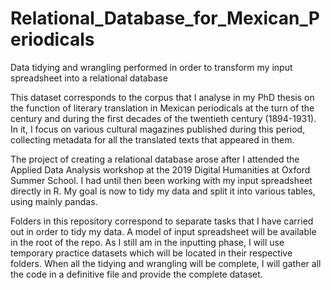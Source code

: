 # Relational_Database_for_Mexican_Periodicals
 Data tidying and wrangling performed in order to transform my input spreadsheet into a relational database

This dataset corresponds to the corpus that I analyse in my PhD thesis on the function of literary translation in Mexican periodicals at the turn of the century and during the first decades of the twentieth century (1894-1931). In it, I focus on various cultural magazines published during this period, collecting metadata for all the translated texts that appeared in them.

The project of creating a relational database arose after I attended the Applied Data Analysis workshop at the 2019 Digital Humanities at Oxford Summer School. I had until then been working with my input spreadsheet directly in R. My goal is now to tidy my data and split it into various tables, using mainly pandas.

Folders in this repository correspond to separate tasks that I have carried out in order to tidy my data. A model of input spreadsheet will be available in the root of the repo. As I still am in the inputting phase, I will use temporary practice datasets which will be located in their respective folders. When all the tidying and wrangling will be complete, I will gather all the code in a definitive file and provide the complete dataset.

